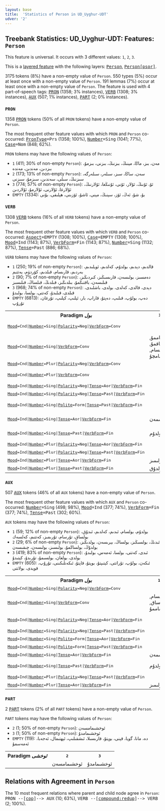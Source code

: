 ```yaml
---
layout: base
title:  'Statistics of Person in UD_Uyghur-UDT'
udver: '2'
---
```


## Treebank Statistics: UD_Uyghur-UDT: Features: `Person`

This feature is universal.
It occurs with 3 different values: `1`, `2`, `3`.

This is a <a href="../../u/overview/feat-layers.html">layered feature</a> with the following layers: <tt><a href="ug_udt-feat-Person.html">Person</a></tt>, <tt><a href="ug_udt-feat-Person-psor.html">Person[psor]</a></tt>.

3175 tokens (8%) have a non-empty value of `Person`.
550 types (5%) occur at least once with a non-empty value of `Person`.
191 lemmas (7%) occur at least once with a non-empty value of `Person`.
The feature is used with 4 part-of-speech tags: <tt><a href="ug_udt-pos-PRON.html">PRON</a></tt> (1358; 3% instances), <tt><a href="ug_udt-pos-VERB.html">VERB</a></tt> (1308; 3% instances), <tt><a href="ug_udt-pos-AUX.html">AUX</a></tt> (507; 1% instances), <tt><a href="ug_udt-pos-PART.html">PART</a></tt> (2; 0% instances).

### `PRON`

1358 <tt><a href="ug_udt-pos-PRON.html">PRON</a></tt> tokens (50% of all `PRON` tokens) have a non-empty value of `Person`.

The most frequent other feature values with which `PRON` and `Person` co-occurred: <tt><a href="ug_udt-feat-PronType.html">PronType</a></tt><tt>=Prs</tt> (1358; 100%), <tt><a href="ug_udt-feat-Number.html">Number</a></tt><tt>=Sing</tt> (1041; 77%), <tt><a href="ug_udt-feat-Case.html">Case</a></tt><tt>=Nom</tt> (848; 62%).

`PRON` tokens may have the following values of `Person`:

* `1` (411; 30% of non-empty `Person`): مەن، بىز، ماڭا، مېنىڭ، بىزنىڭ، بىزنى، بىزمۇ، بىزدىن، مەندىن، مەندە
* `2` (173; 13% of non-empty `Person`): سەن، ساڭا، سىز، سىلەر، سىلەرگە، سىزنىڭ، سىلى، سەندىن، سىزمۇ، سىزنى
* `3` (774; 57% of non-empty `Person`): ئۇ، ئۇنىڭ، ئۇلار، ئۇنى، ئۇنىڭغا، ئۇلارنىڭ، ئۇلارغا، ئۇلارنى، ئۇلارمۇ، ئۇلاردىن
* `EMPTY` (1334): بۇ، شۇ، ئەڭ، ئۆز، سېنىڭ، مېنى، ئاشۇ، ئۆزىنى، ھېلىقى، بۇنى

### `VERB`

1308 <tt><a href="ug_udt-pos-VERB.html">VERB</a></tt> tokens (16% of all `VERB` tokens) have a non-empty value of `Person`.

The most frequent other feature values with which `VERB` and `Person` co-occurred: <tt><a href="ug_udt-feat-Aspect.html">Aspect</a></tt><tt>=EMPTY</tt> (1308; 100%), <tt><a href="ug_udt-feat-Case.html">Case</a></tt><tt>=EMPTY</tt> (1308; 100%), <tt><a href="ug_udt-feat-Mood.html">Mood</a></tt><tt>=Ind</tt> (1143; 87%), <tt><a href="ug_udt-feat-VerbForm.html">VerbForm</a></tt><tt>=Fin</tt> (1143; 87%), <tt><a href="ug_udt-feat-Number.html">Number</a></tt><tt>=Sing</tt> (1132; 87%), <tt><a href="ug_udt-feat-Tense.html">Tense</a></tt><tt>=Past</tt> (886; 68%).

`VERB` tokens may have the following values of `Person`:

* `1` (250; 19% of non-empty `Person`): قالدىم، دېدىم، بولدۇم، كەلدىم، ئويلىدىم، بەردىم، قارىسام، قىلدىم، كۆردۈم، يەتتىم
* `2` (90; 7% of non-empty `Person`): دەمسىز، بولىسەن، قارىسىڭىز، كىردىڭىز، قىلىسەن، باقتىڭمۇ، بىلدىڭىز، قىلدىڭ، قىلساڭ، قىلىسىز
* `3` (968; 74% of non-empty `Person`): دېدى، قالدى، كەلدى، بولدى، باشلىدى، قىلدى، قىلىدۇ، كەتتى، بولسا، بولىدۇ
* `EMPTY` (6813): دەپ، بولۇپ، قىلىپ، دەپتۇ، قاراپ، بار، ئېلىپ، كېلىپ، تۇرغان، تۇرۇپ

<table>
  <tr><th>Paradigm <i>بول</i></th><th><tt>1</tt></th><th><tt>2</tt></th><th><tt>3</tt></th></tr>
  <tr><td><tt><tt><a href="ug_udt-feat-Mood.html">Mood</a></tt><tt>=Cnd</tt>|<tt><a href="ug_udt-feat-Number.html">Number</a></tt><tt>=Sing</tt>|<tt><a href="ug_udt-feat-Polarity.html">Polarity</a></tt><tt>=Neg</tt>|<tt><a href="ug_udt-feat-VerbForm.html">VerbForm</a></tt><tt>=Conv</tt></tt></td><td></td><td></td><td>بولمىسا, بولمىسىمۇ</td></tr>
  <tr><td><tt><tt><a href="ug_udt-feat-Mood.html">Mood</a></tt><tt>=Cnd</tt>|<tt><a href="ug_udt-feat-Number.html">Number</a></tt><tt>=Sing</tt>|<tt><a href="ug_udt-feat-VerbForm.html">VerbForm</a></tt><tt>=Conv</tt></tt></td><td>بولساممۇ, بولساقمۇ, بولسام, بولسامچۇ</td><td>بولساڭمۇ, بولسىڭىز</td><td>بولسا, بولسىمۇ</td></tr>
  <tr><td><tt><tt><a href="ug_udt-feat-Mood.html">Mood</a></tt><tt>=Cnd</tt>|<tt><a href="ug_udt-feat-Number.html">Number</a></tt><tt>=Plur</tt>|<tt><a href="ug_udt-feat-Polarity.html">Polarity</a></tt><tt>=Neg</tt>|<tt><a href="ug_udt-feat-VerbForm.html">VerbForm</a></tt><tt>=Conv</tt></tt></td><td></td><td></td><td>بولمىسا</td></tr>
  <tr><td><tt><tt><a href="ug_udt-feat-Mood.html">Mood</a></tt><tt>=Cnd</tt>|<tt><a href="ug_udt-feat-Number.html">Number</a></tt><tt>=Plur</tt>|<tt><a href="ug_udt-feat-VerbForm.html">VerbForm</a></tt><tt>=Conv</tt></tt></td><td></td><td></td><td>بولسا, بولسىمۇ</td></tr>
  <tr><td><tt><tt><a href="ug_udt-feat-Mood.html">Mood</a></tt><tt>=Ind</tt>|<tt><a href="ug_udt-feat-Number.html">Number</a></tt><tt>=Sing</tt>|<tt><a href="ug_udt-feat-Polarity.html">Polarity</a></tt><tt>=Neg</tt>|<tt><a href="ug_udt-feat-Tense.html">Tense</a></tt><tt>=Aor</tt>|<tt><a href="ug_udt-feat-VerbForm.html">VerbForm</a></tt><tt>=Fin</tt></tt></td><td></td><td></td><td>بولمايدۇ</td></tr>
  <tr><td><tt><tt><a href="ug_udt-feat-Mood.html">Mood</a></tt><tt>=Ind</tt>|<tt><a href="ug_udt-feat-Number.html">Number</a></tt><tt>=Sing</tt>|<tt><a href="ug_udt-feat-Polarity.html">Polarity</a></tt><tt>=Neg</tt>|<tt><a href="ug_udt-feat-Tense.html">Tense</a></tt><tt>=Past</tt>|<tt><a href="ug_udt-feat-VerbForm.html">VerbForm</a></tt><tt>=Fin</tt></tt></td><td></td><td></td><td>بولمىغان</td></tr>
  <tr><td><tt><tt><a href="ug_udt-feat-Mood.html">Mood</a></tt><tt>=Ind</tt>|<tt><a href="ug_udt-feat-Number.html">Number</a></tt><tt>=Sing</tt>|<tt><a href="ug_udt-feat-Polite.html">Polite</a></tt><tt>=Form</tt>|<tt><a href="ug_udt-feat-Tense.html">Tense</a></tt><tt>=Past</tt>|<tt><a href="ug_udt-feat-VerbForm.html">VerbForm</a></tt><tt>=Fin</tt></tt></td><td></td><td>بولدىڭىز, بولدىڭىزمۇ</td><td></td></tr>
  <tr><td><tt><tt><a href="ug_udt-feat-Mood.html">Mood</a></tt><tt>=Ind</tt>|<tt><a href="ug_udt-feat-Number.html">Number</a></tt><tt>=Sing</tt>|<tt><a href="ug_udt-feat-Tense.html">Tense</a></tt><tt>=Aor</tt>|<tt><a href="ug_udt-feat-VerbForm.html">VerbForm</a></tt><tt>=Fin</tt></tt></td><td>بولىمەن</td><td>بولىسەن</td><td>بولىدۇ, بولامدۇ</td></tr>
  <tr><td><tt><tt><a href="ug_udt-feat-Mood.html">Mood</a></tt><tt>=Ind</tt>|<tt><a href="ug_udt-feat-Number.html">Number</a></tt><tt>=Sing</tt>|<tt><a href="ug_udt-feat-Tense.html">Tense</a></tt><tt>=Past</tt>|<tt><a href="ug_udt-feat-VerbForm.html">VerbForm</a></tt><tt>=Fin</tt></tt></td><td>بولدۇم</td><td>بولدۇڭ, بولغانسەن</td><td>بولدى, بولغان</td></tr>
  <tr><td><tt><tt><a href="ug_udt-feat-Mood.html">Mood</a></tt><tt>=Ind</tt>|<tt><a href="ug_udt-feat-Number.html">Number</a></tt><tt>=Plur</tt>|<tt><a href="ug_udt-feat-Polarity.html">Polarity</a></tt><tt>=Neg</tt>|<tt><a href="ug_udt-feat-Tense.html">Tense</a></tt><tt>=Aor</tt>|<tt><a href="ug_udt-feat-VerbForm.html">VerbForm</a></tt><tt>=Fin</tt></tt></td><td></td><td></td><td>بولمايدۇ</td></tr>
  <tr><td><tt><tt><a href="ug_udt-feat-Mood.html">Mood</a></tt><tt>=Ind</tt>|<tt><a href="ug_udt-feat-Number.html">Number</a></tt><tt>=Plur</tt>|<tt><a href="ug_udt-feat-Polarity.html">Polarity</a></tt><tt>=Neg</tt>|<tt><a href="ug_udt-feat-Tense.html">Tense</a></tt><tt>=Past</tt>|<tt><a href="ug_udt-feat-VerbForm.html">VerbForm</a></tt><tt>=Fin</tt></tt></td><td></td><td></td><td>بولمىغان</td></tr>
  <tr><td><tt><tt><a href="ug_udt-feat-Mood.html">Mood</a></tt><tt>=Ind</tt>|<tt><a href="ug_udt-feat-Number.html">Number</a></tt><tt>=Plur</tt>|<tt><a href="ug_udt-feat-Tense.html">Tense</a></tt><tt>=Aor</tt>|<tt><a href="ug_udt-feat-VerbForm.html">VerbForm</a></tt><tt>=Fin</tt></tt></td><td>بولىمىز</td><td>بولىسىلەر</td><td></td></tr>
  <tr><td><tt><tt><a href="ug_udt-feat-Mood.html">Mood</a></tt><tt>=Ind</tt>|<tt><a href="ug_udt-feat-Number.html">Number</a></tt><tt>=Plur</tt>|<tt><a href="ug_udt-feat-Tense.html">Tense</a></tt><tt>=Past</tt>|<tt><a href="ug_udt-feat-VerbForm.html">VerbForm</a></tt><tt>=Fin</tt></tt></td><td>بولدۇق</td><td>بولدۇڭلار</td><td>بولدى</td></tr>
</table>

### `AUX`

507 <tt><a href="ug_udt-pos-AUX.html">AUX</a></tt> tokens (46% of all `AUX` tokens) have a non-empty value of `Person`.

The most frequent other feature values with which `AUX` and `Person` co-occurred: <tt><a href="ug_udt-feat-Number.html">Number</a></tt><tt>=Sing</tt> (498; 98%), <tt><a href="ug_udt-feat-Mood.html">Mood</a></tt><tt>=Ind</tt> (377; 74%), <tt><a href="ug_udt-feat-VerbForm.html">VerbForm</a></tt><tt>=Fin</tt> (377; 74%), <tt><a href="ug_udt-feat-Tense.html">Tense</a></tt><tt>=Past</tt> (302; 60%).

`AUX` tokens may have the following values of `Person`:

* `1` (59; 12% of non-empty `Person`): بولدۇم، بولسام، ئىدىم، كەلدىم، ئىدۇق، بولساق، تۇرسام، تۇرىمىز، كەتتىم، كەلسەك
* `2` (29; 6% of non-empty `Person`): ئىدىڭ، بولسىڭىز، بولساڭ، بېرىسەن، بولدىڭىز، بولدۇڭ، بولساڭمۇ، بولىسىز، بولىسەن، چىقىسەن
* `3` (419; 83% of non-empty `Person`): ئىدى، كەتتى، بولسا، ئەمەس، بولىدۇ، بولدى، بولغان، بولسىمۇ، تۇرىدۇ، كېتىدۇ
* `EMPTY` (605): ئىكەن، بولۇپ، تۇراتتى، كېتىپتۇ، بوپتۇ، قاپتۇ، ئىكەنلىكىنى، تۇرۇپ، قويدى، بولاتتى

<table>
  <tr><th>Paradigm <i>بول</i></th><th><tt>1</tt></th><th><tt>2</tt></th><th><tt>3</tt></th></tr>
  <tr><td><tt><tt><a href="ug_udt-feat-Mood.html">Mood</a></tt><tt>=Cnd</tt>|<tt><a href="ug_udt-feat-Number.html">Number</a></tt><tt>=Sing</tt>|<tt><a href="ug_udt-feat-Polarity.html">Polarity</a></tt><tt>=Neg</tt>|<tt><a href="ug_udt-feat-VerbForm.html">VerbForm</a></tt><tt>=Conv</tt></tt></td><td></td><td></td><td>بولمىسىمۇ</td></tr>
  <tr><td><tt><tt><a href="ug_udt-feat-Mood.html">Mood</a></tt><tt>=Cnd</tt>|<tt><a href="ug_udt-feat-Number.html">Number</a></tt><tt>=Sing</tt>|<tt><a href="ug_udt-feat-VerbForm.html">VerbForm</a></tt><tt>=Conv</tt></tt></td><td>بولسام, بولساق, بولساممۇ</td><td>بولسىڭىز, بولساڭ, بولساڭمۇ</td><td>بولسا, بولسىمۇ</td></tr>
  <tr><td><tt><tt><a href="ug_udt-feat-Mood.html">Mood</a></tt><tt>=Ind</tt>|<tt><a href="ug_udt-feat-Number.html">Number</a></tt><tt>=Sing</tt>|<tt><a href="ug_udt-feat-Polarity.html">Polarity</a></tt><tt>=Neg</tt>|<tt><a href="ug_udt-feat-Tense.html">Tense</a></tt><tt>=Aor</tt>|<tt><a href="ug_udt-feat-VerbForm.html">VerbForm</a></tt><tt>=Fin</tt></tt></td><td></td><td></td><td>بولمايدۇ, بولمامدۇ</td></tr>
  <tr><td><tt><tt><a href="ug_udt-feat-Mood.html">Mood</a></tt><tt>=Ind</tt>|<tt><a href="ug_udt-feat-Number.html">Number</a></tt><tt>=Sing</tt>|<tt><a href="ug_udt-feat-Polarity.html">Polarity</a></tt><tt>=Neg</tt>|<tt><a href="ug_udt-feat-Tense.html">Tense</a></tt><tt>=Past</tt>|<tt><a href="ug_udt-feat-VerbForm.html">VerbForm</a></tt><tt>=Fin</tt></tt></td><td></td><td></td><td>بولمىغان</td></tr>
  <tr><td><tt><tt><a href="ug_udt-feat-Mood.html">Mood</a></tt><tt>=Ind</tt>|<tt><a href="ug_udt-feat-Number.html">Number</a></tt><tt>=Sing</tt>|<tt><a href="ug_udt-feat-Polite.html">Polite</a></tt><tt>=Form</tt>|<tt><a href="ug_udt-feat-Tense.html">Tense</a></tt><tt>=Aor</tt>|<tt><a href="ug_udt-feat-VerbForm.html">VerbForm</a></tt><tt>=Fin</tt></tt></td><td></td><td>بولىسىز</td><td></td></tr>
  <tr><td><tt><tt><a href="ug_udt-feat-Mood.html">Mood</a></tt><tt>=Ind</tt>|<tt><a href="ug_udt-feat-Number.html">Number</a></tt><tt>=Sing</tt>|<tt><a href="ug_udt-feat-Polite.html">Polite</a></tt><tt>=Form</tt>|<tt><a href="ug_udt-feat-Tense.html">Tense</a></tt><tt>=Past</tt>|<tt><a href="ug_udt-feat-VerbForm.html">VerbForm</a></tt><tt>=Fin</tt></tt></td><td></td><td>بولدىڭىز</td><td></td></tr>
  <tr><td><tt><tt><a href="ug_udt-feat-Mood.html">Mood</a></tt><tt>=Ind</tt>|<tt><a href="ug_udt-feat-Number.html">Number</a></tt><tt>=Sing</tt>|<tt><a href="ug_udt-feat-Tense.html">Tense</a></tt><tt>=Aor</tt>|<tt><a href="ug_udt-feat-VerbForm.html">VerbForm</a></tt><tt>=Fin</tt></tt></td><td>بولىمەن</td><td>بولىسەن</td><td>بولىدۇ</td></tr>
  <tr><td><tt><tt><a href="ug_udt-feat-Mood.html">Mood</a></tt><tt>=Ind</tt>|<tt><a href="ug_udt-feat-Number.html">Number</a></tt><tt>=Sing</tt>|<tt><a href="ug_udt-feat-Tense.html">Tense</a></tt><tt>=Past</tt>|<tt><a href="ug_udt-feat-VerbForm.html">VerbForm</a></tt><tt>=Fin</tt></tt></td><td>بولدۇم</td><td>بولدۇڭ</td><td>بولدى, بولغان</td></tr>
  <tr><td><tt><tt><a href="ug_udt-feat-Mood.html">Mood</a></tt><tt>=Ind</tt>|<tt><a href="ug_udt-feat-Number.html">Number</a></tt><tt>=Plur</tt>|<tt><a href="ug_udt-feat-Polarity.html">Polarity</a></tt><tt>=Neg</tt>|<tt><a href="ug_udt-feat-Tense.html">Tense</a></tt><tt>=Past</tt>|<tt><a href="ug_udt-feat-VerbForm.html">VerbForm</a></tt><tt>=Fin</tt></tt></td><td></td><td></td><td>بولمىغان</td></tr>
  <tr><td><tt><tt><a href="ug_udt-feat-Mood.html">Mood</a></tt><tt>=Ind</tt>|<tt><a href="ug_udt-feat-Number.html">Number</a></tt><tt>=Plur</tt>|<tt><a href="ug_udt-feat-Tense.html">Tense</a></tt><tt>=Aor</tt>|<tt><a href="ug_udt-feat-VerbForm.html">VerbForm</a></tt><tt>=Fin</tt></tt></td><td>بولىمىز</td><td></td><td></td></tr>
</table>

### `PART`

2 <tt><a href="ug_udt-pos-PART.html">PART</a></tt> tokens (2% of all `PART` tokens) have a non-empty value of `Person`.

`PART` tokens may have the following values of `Person`:

* `2` (1; 50% of non-empty `Person`): ئوخشىمامسەن
* `3` (1; 50% of non-empty `Person`): ئوخشىمامدۇ
* `EMPTY` (119): دە، مانا، گويا، قېنى، بوپتۇ، قارىسىلا، ئىشقىلىپ، ئېھتىمال، ئەجەبا، ئەمەسمۇ

<table>
  <tr><th>Paradigm <i>ئوخشى</i></th><th><tt>2</tt></th><th><tt>3</tt></th></tr>
  <tr><td><tt></tt></td><td>ئوخشىمامسەن</td><td>ئوخشىمامدۇ</td></tr>
</table>

## Relations with Agreement in `Person`

The 10 most frequent relations where parent and child node agree in `Person`:
<tt>PRON --[<tt><a href="ug_udt-dep-cop.html">cop</a></tt>]--> AUX</tt> (10; 63%),
<tt>VERB --[<tt><a href="ug_udt-dep-compound-redup.html">compound:redup</a></tt>]--> VERB</tt> (2; 100%).

